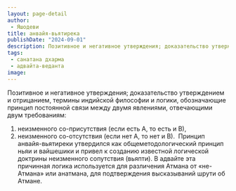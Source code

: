 ```yaml
---
layout: page-detail
author:
 - Яшодеви
title: анвайя-вьятирека
publishDate: "2024-09-01"
description: Позитивное и негативное утверждения; доказательство утверждением и отрицанием, термины индийской философии и логики, обозначающие принцип постоянной связи между двумя явлениями, отвечающими двум требованиям 
tags:
 - санатана дхарма
 - адвайта-веданта
image: 
---
```


Позитивное и негативное утверждения; доказательство утверждением и отрицанием, термины индийской философии и логики, обозначающие принцип постоянной связи между двумя явлениями, отвечающими двум требованиям:&nbsp;
1) неизменного со-присутствия (если есть А, то есть и В),&nbsp; 
2) неизменного со-отсутствия (если нет А, то нет и В).&nbsp;
Принцип анвайя-вьятиреки утвердился как общеметодологический принцип ньяи и вайшешики и привел к созданию известной логической доктрины неизменного сопутствия (вьяпти). 
В адвайте эта причинная логика используется для различения Атмана от «не-Атмана» или анатмана, для подтверждения высказываний шрути об Атмане.

